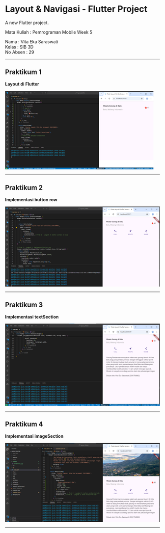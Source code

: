 # Layout & Navigasi - Flutter Project

A new Flutter project.

Mata Kuliah : Pemrograman Mobile Week 5

Nama       : Vita Eka Saraswati  
Kelas      : SIB 3D  
No Absen   : 29  

---

## Praktikum 1
**Layout di Flutter**

![Screenshot hello_world](images/Picture1.png)

---

## Praktikum 2
**Implementasi button row**

![Screenshot hello_world](images/Picture2.png)

---

## Praktikum 3
**Implementasi textSection**

![Screenshot hello_world](images/Picture3.png)

---

## Praktikum 4
**Implementasi imageSection**

![Screenshot hello_world](images/Picture4.png)

---